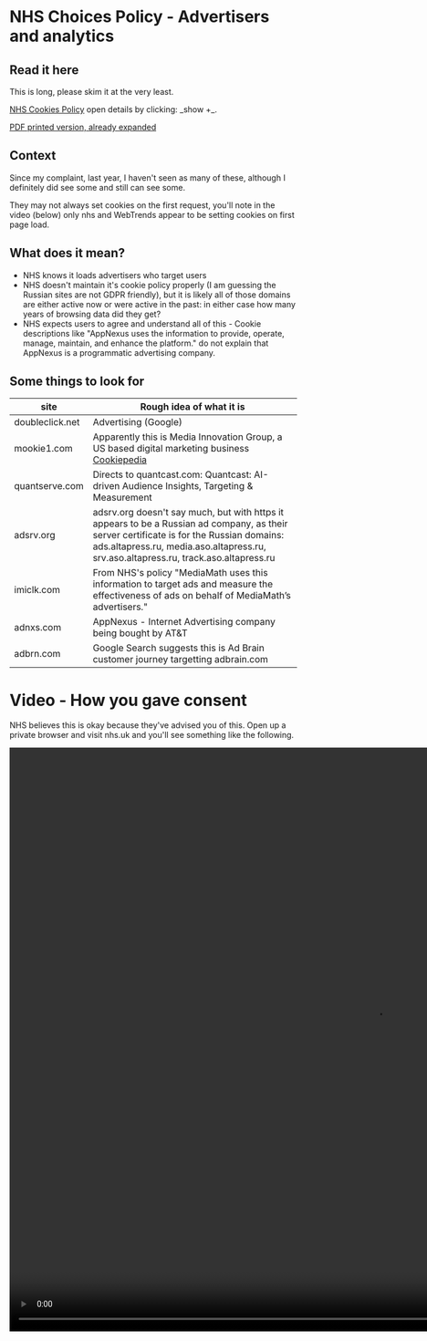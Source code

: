 # NHS Choices Policy - Advertisers and analytics

## Read it here
This is long, please skim it at the very least.

<a rel="noreferer" href="https://www.nhs.uk/aboutNHSChoices/aboutnhschoices/termsandconditions/Pages/cookies-policy.aspx">
NHS Cookies Policy</a> open details by clicking: _show +_.

[PDF printed version, already expanded](nhschoicesuk20180704.pdf)

## Context

Since my complaint, last year, I haven't seen as many of these, although I definitely did see some and still can see some.

They may not always set cookies on the first request, you'll note in the video (below) only nhs and WebTrends appear to be setting cookies on first page load.

## What does it mean?

 - NHS knows it loads advertisers who target users
 - NHS doesn't maintain it's cookie policy properly (I am guessing the Russian sites are not GDPR friendly), but it is likely all of those domains are either active now or were active in the past: in either case how many years of browsing data did they get?
 - NHS expects users to agree and understand all of this - Cookie descriptions like "AppNexus uses the information to provide, operate, manage, maintain, and enhance the platform." do not explain that AppNexus is a programmatic advertising company.

## Some things to look for
 
|site             |Rough idea of what it is                                                                                                                                                          |                  
|-----------------|----------------------------------------------------------------------------------------------------------------------------------------------------------------------------------|
| doubleclick.net | Advertising (Google) |
| mookie1.com     | Apparently this is Media Innovation Group, a US based digital marketing business <a rel=noreferer href="https://cookiepedia.co.uk/host/mookie1.com">Cookiepedia</a> |
| quantserve.com  | Directs to quantcast.com: Quantcast: AI-driven Audience Insights, Targeting &amp; Measurement |
| adsrv.org       | adsrv.org doesn't say much, but with https it appears to be a Russian ad company, as their server certificate is for the Russian domains: ads.altapress.ru, media.aso.altapress.ru, srv.aso.altapress.ru, track.aso.altapress.ru |
| imiclk.com      | From NHS's policy "MediaMath uses this information to target ads and measure the effectiveness of ads on behalf of MediaMath’s advertisers." |
| adnxs.com       | AppNexus - Internet Advertising company being bought by AT&T |
| adbrn.com       | Google Search suggests this is Ad Brain customer journey targetting adbrain.com |

 # Video - How you gave consent
 NHS believes this is okay because they've advised you of this.
 Open up a private browser and visit nhs.uk and you'll see something like the following.
 
 <video width="1280" height="1024" controls>
  <source src="nhsukcookies20180704.ogv" type="video/ogg">
  Your browser does not support the video tag.
</video> 
